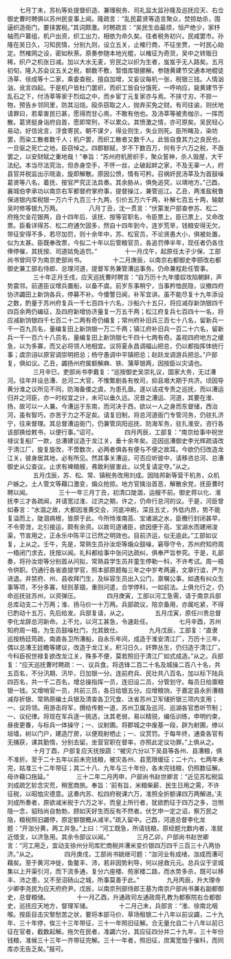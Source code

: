 <!-- { "loadSidebar": true } -->
　　七月丁未，苏杭等处提督织造、兼理税务、司礼监太监孙隆及巡抚应天、右佥御史曹时聘俱以苏州民变事上闻。隆疏言：“乱民葛贤等造言聚众，焚掠劫杀，围逼织造衙门，要挟罢税。”其词颇激。时聘疏言：“吴民生齿最烦，恒产绝少，家杼轴而户纂组，机户出资，织工出力，相依为命久矣。往者税务初兴，民咸罢市。孙隆在吴日久，习知民情，分别九则，设立五关，止榷行商，不征坐贾，一时民心始定。然榷网之设，密如秋荼。原奏参随本地光棍，以榷征为奇货，吴中之转贩日稀，织户之机张日减。加以大水无麦，穷民之以织为生者，岌岌乎无人路矣。五月初旬，隆入苏会议五关之税，额数不敷，暂借库银挪解。参随黄建节交通本地棍徒汤莘、徐成等十二家，乘委查税，擅自加增，又妄议每机一张，税银三钱。人情汹汹，讹言四起。于是机户皆杜门罢织，而织工皆自分饿死，一呼响应，毙黄建节于乱石之下，付汤莘等家于烈焰之中，而乡宦丁元复家亦与焉。不挟寸刃，不掠一物，预告乡邻同里，防其沿烧。殴杀窃取之人，抛弃买免之财。有司往谕，则伏地请罪曰，若辈害民已甚，愿得而甘心焉，不敢有他也。及汤莘等被责枷示，一挥而散。葛贤挺身诣府自首，愿即常刑，不以累众。其愤激之情，亦可原矣。吴民轻心易动，好信讹言，浮食寄民，朝不谋夕，得业则生，失业则死。臣所睹及，染坊罢，而染工散者数千人；机户罢，而织工散者又数千人。此皆自食其力之良民也，一旦驱之死亡之地，臣窃悼之。四郡额赋，岁不下数百万，何有于六万之税，不亟罢之，以安财赋之重地哉！”奉旨：“苏州府机房织手，聚众誓神，杀人毁屋，大干法纪。本当尽法究治，但赤身空手，不怀一丝，止破起衅之家，不及无辜一人，府县官并税监出示晓渝，旋即解散。原因公愤，情有可矜。召祸奸民汤莘及为首鼓噪葛贤等八名，着抚、按官严究正法具奏。其余胁从，俱免追究，以靖地方。”己酉，襄城伯李承功以南京右军都督府掌府事，提督操江，兼管巡江。乙丑，两淮盐税鲁保进银内库税银一万六千九百三十九两，引价五万六千两，补解七百五十两，输献吴时修等银九万两。
　　
　　八月丁丑，沈一贯言：“伏蒙发户部查参苏、松二府拖欠金花银两，自十四年后、该抚、按等官职名，令臣票上。臣已票上，又命改票。臣看详得苏、松二府逋欠固多，然自十四年到今，连岁荒旱，钱粮安得无欠，带征安得不多，若尽加罚，则十余年中，苏、松官员，不论贤愚大小，俱被处置，似为太甚。臣既奉改票，今拟二十年以后管粮官员，各追罚俸半年，现任者仍各住俸停催，其抚按、司道姑免追罚。”
　　
　　十一月戊午，起原任太子少保、工部尚书曾同亨为南京吏部尚书。
　　
　　十二月庚辰，以南京右都御史李颐改右都御史兼工部右侍郎、总理河道，提督军务兼管漕运事务。仍命兼程赴任管事。
　　
　　三十年正月壬戌，应天巡抚曹时聘言：“自万历十九年倭奴攻陷朝鲜，声势震邻。前道臣议增兵置船，以备不虞。前岁东事稍宁，当事矜恤民隐，议撤四府协济蠲田上新饷各兵，停募不补。今倭警日闻，补军宜讲。虽不能尽复十九年添设之数，酌量于苏州府复兵一千七百四十六名，沙船六十五只，将应减存新饷银四千四百余两仍编征，及四府新增协济量复一万五千两；松江府复兵七百四十一名，将应减新饷银四千七百二十二两有奇仍编复；常州府补旧兵三百七十八名，留新兵一千一百九员名，量编复田上新饷银一万二千两；镇江府补旧兵一百二十六名，留新兵一千一百六十八员名，量编复田上新饷银七千四十七两有奇。盖视四府地方之缓急，以为多寡，而又必将领人地相宜。议将夏永昌调福山把总，仍以都指挥体统行事；虞宗诩以原官调崇明把总；杨守愚调中平镇把总；赵跃龙调游兵把总。”户部复，俱如议。乙丑，蠲扬州府属额解麻、铁、蒲草银两，因按臣以灾请也。
　　
　　三月辛巳，吏部尚书李戴复：“巡按御史吴崇礼议，国家大务，无过漕河。往年并设总漕、总河二大官，不惟繁剧各有攸司，抑且艰大期于共济。顷因导黄分淮之议所见不同，防海备倭之虞，为患孔亟。遂以诘戎专责之巡抚，而以漕运归并之河臣，亦一时权宜之计，未可以垂久远。况昔之漕运、河道，其要在淮、扬，故可以一人兼。今漕运于东南，而河决于西，欲以一人之身而东督储，西治河，虽有智巧，亦苦于力之不足矣。请复旧制，将总河道衙门专管河务，仍驻扎济宁，往来督理。其总督漕运衙门，仍兼管凤阳巡抚、防海军务，驻扎淮安。咨行各该部换给敕书，以便行事。”诏可。
　　
　　四月丙辰，工部复：“南京给事中祝世禄议复船厂一款，总漕建议造于龙江关，垂十余年矣。迩因巡漕御史李光辉疏请改于清江厂，旋复旋改，不啻数次，必两者俱各有便与不便之故耳。今欲仍归改造龙江关，彼身居其地，必有所见。然其事关漕运，可否应听彼中，请移咨总河、总漕御史从公查议。止求有裨粮艘，弗致利彼害此，以凭复请定夺。”从之。
　　
　　五月戊辰，苏、松、常、镇税务改用刘成。因陆邦新等营干机务，众机户嫉之。土人管文等藉口激变，煽众抢掠。地方官擒治首恶，解散余党，抚臣曹时聘以闻。
　　
　　三十一年三月丁丑，初清口陡涸，运艘不前。御史蒋以化、淮抚李三才各疏闻，并请宽过淮、过洪之期，许之，仍命行总河的议。于是，河臣曾如春言：“水涸之故，大都因淮黄交会，河底冲刷，深且五丈，外低内昂，势不能复溢而上，陡涸病根，皆原于此。今所恃淮南高、宝诸湖之水，臣檄行封闭甚早，不令旁泄，北引接运，颇有余资。以故司道诸臣，欲因便于高、宝湖水而建闸浚渠，节宣用之，正永乐中陈平江已然之明效也。目前济运，似无逾此。”工部如议复，上从之。壬午，先是，常熟生员孙汝炬等煽众鼓噪，窘辱守令，苏州府知府周一梧闭门求去，抚按以闻。礼科都给事中张问达疏纠，俱奉严旨参究。于是，礼部奏，将孙汝炬等分别首从问拟，常熟县学生员并童生停勒一科，不许考试。周一梧令供职。仍通行各省直提学官，照本部原题每三年之中岁考两遍，文章行谊，严为进退。并禁府、州、县收拜门生，及纵容生员出入公门，禀嘱公事。如遇有纠众生事等项，不分多寡，轻则革锢，重则问遣，合学停科，一如前法。上俱允行之，仍命巡抚驻苏州，以资弹压。
　　
　　四月庚寅，工部以河工急需，请于南京兵部总库动支二十万两；淮、扬马价一十万两。兵部疏议，陪京备用，亦属吃紧，不得已酌动十五万，先后给发。兵部复请，从之。
　　
　　五月戊寅，原任川贵总督李化龙辞总河新命。上不允，以河工甚急，令速赴任。
　　
　　七月辛酉，苏州知府周一梧，为生员鼓噪杜门，允其致仕。
　　
　　九月戊辰，工部复：“直隶巡按杨廷筠疏，南直各卫所漕船，自永乐年间，成造于淮安清江厂，万历十三年，偶以总漕王廷瞻等建议，改造于龙江关。积习日久，奸弊丛生，仍归造于清江厂。今科臣祝世禄复欲改龙江关，殊多不便，莫若照旧于清江厂如式成造。”从之。兵部复：“应天巡抚曹时聘疏：一、议兵食。将选锋二百二十名及城操二百八十名，共五百名，不分汛期、汛毕，日加银一分。连前府兵、民壮共八百名，加以标下陆兵四百名，共一千二百名，增总操指挥一员，连旧设二员，分管划守。每员日给廪粮银一钱。又增哨官一员，共前三员，各日给银五分。应增粮饷，于嘉定县永折漕粮减存折银、常熟原编土兵银及清查各卫冗食、汰省苏州卫军储折银三项内支用；一、议将领。用游击将军，撰给传敕一道，苏州卫属及巡河、巡湖各官悉听节制；一、议纪律。将现在军兵逐一挑选，汰其老弱，易以精锐，编伍训练，申明约束，昼夜更番，与标兵一体操守；一、议射圃。将郡城之中废基一段，辟为射圃，缭以垣墙，树以门户，建造厅房，以便观射栖止；一、议赏罚。于每年终，通查各官有无捕获，课其勤惰，分别去留。坐营官职在督率，亦照此定议功罪。”上俱从之。
　　
　　十月丁酉，户部复应天抚按蔬：“被灾六分以下吴县等各州、县漕粮，俱不准折。至于二十五年以前未完钱粮，被灾各州、县宽限缓征；二十六，七两年未完，姑准三十二年带征；其二十八、九年与三十年份，各未完钱粮，仍照数征解。母许藉口拖延。”
　　
　　三十二年二月丙申，户部尚书赵世卿言：“近见苏松税监刘成疏乞轸念灾荒，稍宽商旅。奉旨：‘前有旨，米粮柴薪、民生日用之需，不许征税，以昭恤灾德意。这奏内苏、松四府税课六万，准照全折额课四万两解进。’夫刘成所奏者，原欲减米税于六万之半，而皇上所行者，犹欲酌征于四万之多，岂恻隐一念，貂珰尚自勃勃，顾如天好生而反有不然者。伏乞申一定之诏，察万民之隐，粮税照旧蠲停，原定额银概从减半。”疏入留中。己酉，河道总督李化龙题：“开泇分黄，两工并急。”上曰：“河工既急，所请钱粮，原经题允数内者，准就近借支，以济急用。其余令部议以闻。”
　　
　　三月乙卯，户部尚书赵世卿言：“河工用乏，宜动支徐州分司库贮商税并漕米变价银四万四千三百三十八两协济。”从之。
　　
　　四月庚戌，工部尚书姚继可题：“泇河业有成绪，泇成而漕可藉矣。至于黄河冲徙，鱼鳖丰、沛，若非因势利导，何以拯救元元。总兵议于坚城集以上开渠引河，而下流多通，复分六座楼、苑家楼二路，而水势多杀，既可以移丰、沛之患，又不至沼砀山之城，所事莫善于此。”
　　
　　九月丙辰，升大理寺少卿李尧民为应天府府尹。戊辰，以南京刑部侍郎王基为南京户部尚书兼右副都御史，总督粮储。
　　
　　十一月乙酉，升通政司左通政周孔教为都察院右佥都御史，巡抚应天地方，督理军储。
　　
　　十二月己未，兵部言：“淮、徐南北咽喉。按臣目击灾黎愁苦之状，要将本部马价、草场租银二十八年以前议蠲，二十九年、三十年停，俟三十三年带征，三十一年照旧征解。合无量允自二十八年以前已征在官者，截数起解。拖欠在民者，准蠲六分，其应征四分并二十九年，三十年份钱粮，准候三十三年一齐带征完解。三十一年者，照旧征，庶寓宽恤于催科，而同库亦无告乏矣。”报可。
　　
